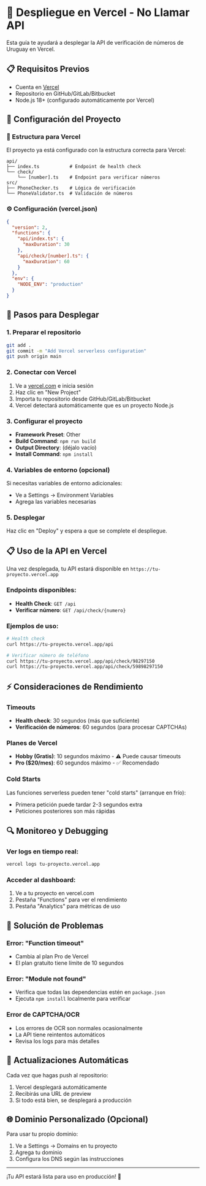 # 🚀 Despliegue en Vercel - No Llamar API

Esta guía te ayudará a desplegar la API de verificación de números de Uruguay en Vercel.

## 📋 Requisitos Previos

- Cuenta en [Vercel](https://vercel.com)
- Repositorio en GitHub/GitLab/Bitbucket
- Node.js 18+ (configurado automáticamente por Vercel)

## 🔧 Configuración del Proyecto

### 📁 Estructura para Vercel

El proyecto ya está configurado con la estructura correcta para Vercel:

```
api/
├── index.ts           # Endpoint de health check
└── check/
    └── [number].ts    # Endpoint para verificar números
src/
├── PhoneChecker.ts    # Lógica de verificación
└── PhoneValidator.ts  # Validación de números
```

### ⚙️ Configuración (vercel.json)

```json
{
  "version": 2,
  "functions": {
    "api/index.ts": {
      "maxDuration": 30
    },
    "api/check/[number].ts": {
      "maxDuration": 60
    }
  },
  "env": {
    "NODE_ENV": "production"
  }
}
```

## 🚀 Pasos para Desplegar

### 1. Preparar el repositorio
```bash
git add .
git commit -m "Add Vercel serverless configuration"
git push origin main
```

### 2. Conectar con Vercel

1. Ve a [vercel.com](https://vercel.com) e inicia sesión
2. Haz clic en "New Project"
3. Importa tu repositorio desde GitHub/GitLab/Bitbucket
4. Vercel detectará automáticamente que es un proyecto Node.js

### 3. Configurar el proyecto

- **Framework Preset**: Other
- **Build Command**: `npm run build`
- **Output Directory**: (déjalo vacío)
- **Install Command**: `npm install`

### 4. Variables de entorno (opcional)

Si necesitas variables de entorno adicionales:
- Ve a Settings → Environment Variables
- Agrega las variables necesarias

### 5. Desplegar

Haz clic en "Deploy" y espera a que se complete el despliegue.

## 📋 Uso de la API en Vercel

Una vez desplegada, tu API estará disponible en `https://tu-proyecto.vercel.app`

### Endpoints disponibles:

- **Health Check**: `GET /api`
- **Verificar número**: `GET /api/check/{numero}`

### Ejemplos de uso:

```bash
# Health check
curl https://tu-proyecto.vercel.app/api

# Verificar número de teléfono
curl https://tu-proyecto.vercel.app/api/check/98297150
curl https://tu-proyecto.vercel.app/api/check/59898297150
```

## ⚡ Consideraciones de Rendimiento

### Timeouts
- **Health check**: 30 segundos (más que suficiente)
- **Verificación de números**: 60 segundos (para procesar CAPTCHAs)

### Planes de Vercel
- **Hobby (Gratis)**: 10 segundos máximo - ⚠️ Puede causar timeouts
- **Pro ($20/mes)**: 60 segundos máximo - ✅ Recomendado

### Cold Starts
Las funciones serverless pueden tener "cold starts" (arranque en frío):
- Primera petición puede tardar 2-3 segundos extra
- Peticiones posteriores son más rápidas

## 🔍 Monitoreo y Debugging

### Ver logs en tiempo real:
```bash
vercel logs tu-proyecto.vercel.app
```

### Acceder al dashboard:
1. Ve a tu proyecto en vercel.com
2. Pestaña "Functions" para ver el rendimiento
3. Pestaña "Analytics" para métricas de uso

## 🚨 Solución de Problemas

### Error: "Function timeout"
- Cambia al plan Pro de Vercel
- El plan gratuito tiene límite de 10 segundos

### Error: "Module not found"
- Verifica que todas las dependencias estén en `package.json`
- Ejecuta `npm install` localmente para verificar

### Error de CAPTCHA/OCR
- Los errores de OCR son normales ocasionalmente
- La API tiene reintentos automáticos
- Revisa los logs para más detalles

## 🔄 Actualizaciones Automáticas

Cada vez que hagas push al repositorio:
1. Vercel desplegará automáticamente
2. Recibirás una URL de preview
3. Si todo está bien, se desplegará a producción

## 🌐 Dominio Personalizado (Opcional)

Para usar tu propio dominio:
1. Ve a Settings → Domains en tu proyecto
2. Agrega tu dominio
3. Configura los DNS según las instrucciones

---

¡Tu API estará lista para uso en producción! 🎉
